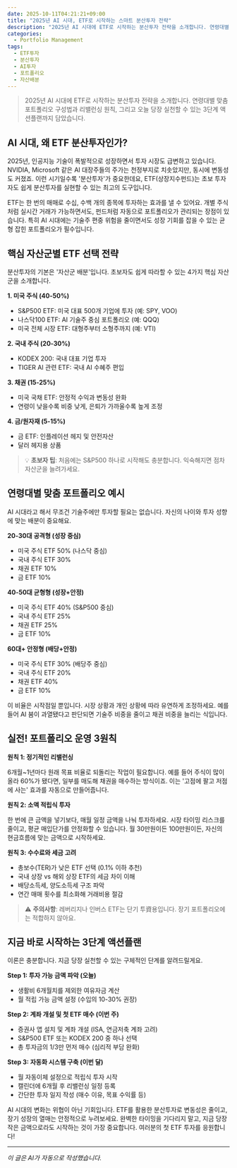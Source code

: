 ```yaml
---
date: 2025-10-11T04:21:21+09:00
title: "2025년 AI 시대, ETF로 시작하는 스마트 분산투자 전략"
description: "2025년 AI 시대에 ETF로 시작하는 분산투자 전략을 소개합니다. 연령대별 맞춤 포트폴리오 구성법과 리밸런싱 원칙, 그리고 오늘 당장 실천할 수 있는 3단계 액션플랜까지 담았습니다."
categories:
  - Portfolio Management
tags:
  - ETF투자
  - 분산투자
  - AI투자
  - 포트폴리오
  - 자산배분
---
```


> 2025년 AI 시대에 ETF로 시작하는 분산투자 전략을 소개합니다. 연령대별 맞춤 포트폴리오 구성법과 리밸런싱 원칙, 그리고 오늘 당장 실천할 수 있는 3단계 액션플랜까지 담았습니다.


## AI 시대, 왜 ETF 분산투자인가?

2025년, 인공지능 기술이 폭발적으로 성장하면서 투자 시장도 급변하고 있습니다. NVIDIA, Microsoft 같은 AI 대장주들의 주가는 천정부지로 치솟았지만, 동시에 변동성도 커졌죠. 이런 시기일수록 '분산투자'가 중요한데요, ETF(상장지수펀드)는 초보 투자자도 쉽게 분산투자를 실현할 수 있는 최고의 도구입니다.

ETF는 한 번의 매매로 수십, 수백 개의 종목에 투자하는 효과를 낼 수 있어요. 개별 주식처럼 실시간 거래가 가능하면서도, 펀드처럼 자동으로 포트폴리오가 관리되는 장점이 있습니다. 특히 AI 시대에는 기술주 편중 위험을 줄이면서도 성장 기회를 잡을 수 있는 균형 잡힌 포트폴리오가 필수입니다.

## 핵심 자산군별 ETF 선택 전략

분산투자의 기본은 '자산군 배분'입니다. 초보자도 쉽게 따라할 수 있는 4가지 핵심 자산군을 소개합니다.

**1. 미국 주식 (40-50%)**
- S&P500 ETF: 미국 대표 500개 기업에 투자 (예: SPY, VOO)
- 나스닥100 ETF: AI 기술주 중심 포트폴리오 (예: QQQ)
- 미국 전체 시장 ETF: 대형주부터 소형주까지 (예: VTI)

**2. 국내 주식 (20-30%)**
- KODEX 200: 국내 대표 기업 투자
- TIGER AI 관련 ETF: 국내 AI 수혜주 편입

**3. 채권 (15-25%)**
- 미국 국채 ETF: 안정적 수익과 변동성 완화
- 연령이 낮을수록 비중 낮게, 은퇴가 가까울수록 높게 조정

**4. 금/원자재 (5-15%)**
- 금 ETF: 인플레이션 헤지 및 안전자산
- 달러 헤지용 상품

> 💡 **초보자 팁**: 처음에는 S&P500 하나로 시작해도 충분합니다. 익숙해지면 점차 자산군을 늘려가세요.

## 연령대별 맞춤 포트폴리오 예시

AI 시대라고 해서 무조건 기술주에만 투자할 필요는 없습니다. 자신의 나이와 투자 성향에 맞는 배분이 중요해요.

**20-30대 공격형 (성장 중심)**
- 미국 주식 ETF 50% (나스닥 중심)
- 국내 주식 ETF 30%
- 채권 ETF 10%
- 금 ETF 10%

**40-50대 균형형 (성장+안정)**
- 미국 주식 ETF 40% (S&P500 중심)
- 국내 주식 ETF 25%
- 채권 ETF 25%
- 금 ETF 10%

**60대+ 안정형 (배당+안정)**
- 미국 주식 ETF 30% (배당주 중심)
- 국내 주식 ETF 20%
- 채권 ETF 40%
- 금 ETF 10%

이 비율은 시작점일 뿐입니다. 시장 상황과 개인 상황에 따라 유연하게 조정하세요. 예를 들어 AI 붐이 과열됐다고 판단되면 기술주 비중을 줄이고 채권 비중을 늘리는 식입니다.

## 실전! 포트폴리오 운영 3원칙

**원칙 1: 정기적인 리밸런싱**

6개월~1년마다 원래 목표 비율로 되돌리는 작업이 필요합니다. 예를 들어 주식이 많이 올라 60%가 됐다면, 일부를 매도해 채권을 매수하는 방식이죠. 이는 '고점에 팔고 저점에 사는' 효과를 자동으로 만들어줍니다.

**원칙 2: 소액 적립식 투자**

한 번에 큰 금액을 넣기보다, 매월 일정 금액을 나눠 투자하세요. 시장 타이밍 리스크를 줄이고, 평균 매입단가를 안정화할 수 있습니다. 월 30만원이든 100만원이든, 자신의 현금흐름에 맞는 금액으로 시작하세요.

**원칙 3: 수수료와 세금 고려**

- 총보수(TER)가 낮은 ETF 선택 (0.1% 이하 추천)
- 국내 상장 vs 해외 상장 ETF의 세금 차이 이해
- 배당소득세, 양도소득세 구조 파악
- 연간 매매 횟수를 최소화해 거래비용 절감

> ⚠️ **주의사항**: 레버리지나 인버스 ETF는 단기 투資용입니다. 장기 포트폴리오에는 적합하지 않아요.

## 지금 바로 시작하는 3단계 액션플랜

이론은 충분합니다. 지금 당장 실천할 수 있는 구체적인 단계를 알려드릴게요.

**Step 1: 투자 가능 금액 파악 (오늘)**
- 생활비 6개월치를 제외한 여유자금 계산
- 월 적립 가능 금액 설정 (수입의 10-30% 권장)

**Step 2: 계좌 개설 및 첫 ETF 매수 (이번 주)**
- 증권사 앱 설치 및 계좌 개설 (ISA, 연금저축 계좌 고려)
- S&P500 ETF 또는 KODEX 200 중 하나 선택
- 총 투자금의 1/3만 먼저 매수 (심리적 부담 완화)

**Step 3: 자동화 시스템 구축 (이번 달)**
- 월 자동이체 설정으로 적립식 투자 시작
- 캘린더에 6개월 후 리밸런싱 일정 등록
- 간단한 투자 일지 작성 (매수 이유, 목표 수익률 등)

AI 시대의 변화는 위협이 아닌 기회입니다. ETF를 활용한 분산투자로 변동성은 줄이고, 장기 성장의 열매는 안정적으로 누려보세요. 완벽한 타이밍을 기다리지 말고, 지금 당장 작은 금액으로라도 시작하는 것이 가장 중요합니다. 여러분의 첫 ETF 투자를 응원합니다!

<!-- more -->

---

*이 글은 AI가 자동으로 작성했습니다.*
